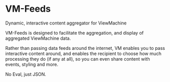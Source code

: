 VM-Feeds
========

Dynamic, interactive content aggregator for ViewMachine


VM-Feeds is designed to facilitate the aggregation, and display of aggregated ViewMachine data.

Rather than passing data feeds around the internet, VM enables you to pass interactive content around, and enables the recipient to choose how much processing they do (if any at all), so you can even share content with events, styling and more.

No Eval, just JSON.

